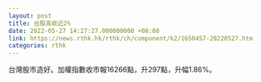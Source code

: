 ```yaml
---
layout: post
title: 台股高收近2%
date: 2022-05-27 14:27:27.000000000 +08:00
link: https://news.rthk.hk/rthk/ch/component/k2/1650457-20220527.htm
categories: rthk
---
```


台灣股市造好。加權指數收市報16266點，升297點，升幅1.86%。
